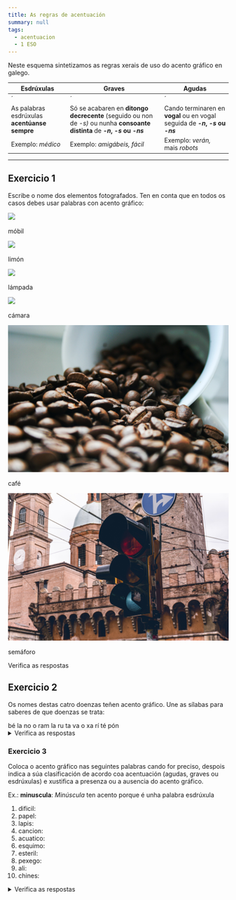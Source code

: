 ```yaml
---
title: As regras de acentuación
summary: null
tags:
  - acentuacion
  - 1 ESO
---
```

Neste esquema sintetizamos as regras xerais de uso do acento gráfico en galego.

| Esdrúxulas                                                               | Graves                                                                                                                           | Agudas                                                                          |
| ------------------------------------------------------------------------ | -------------------------------------------------------------------------------------------------------------------------------- | ------------------------------------------------------------------------------- |
| <e-tag color=2>´</e-tag><e-tag color=1>*</e-tag><e-tag color=1>*</e-tag> | <e-tag color=1>*</e-tag><e-tag color=2>´</e-tag><e-tag color=1>*</e-tag>                                                         | <e-tag color=1>*</e-tag><e-tag color=1>*</e-tag><e-tag color=2>´</e-tag>        |
| As palabras esdrúxulas **acentúanse sempre**                             | Só se acabaren en **ditongo decrecente** (seguido ou non de *\-s)* ou nunha **consoante distinta** de ***\-n*, *\-s* ou *\-ns*** | Cando terminaren en **vogal** ou en vogal seguida de ***\-n*, *\-s* ou *\-ns*** |
| Exemplo: *médico*                                                        | Exemplo: *amigábeis,* *fácil*                                                                                                    | Exemplo: *verán,* mais *robots*                                                 |

- - -

## Exercicio 1

Escribe o nome dos elementos fotografados. Ten en conta que en todos os casos
debes usar palabras con acento gráfico:

![](/img/móbil.jpg)

<e-answer> móbil </e-answer>

![](/img/limón.jpg)

<e-answer> limón </e-answer>

![](/img/lámpada.jpg)

<e-answer> lámpada </e-answer>

![](/img/cámara.jpg)

<e-answer> cámara </e-answer>

![](/img/café.jpg)

<e-answer> café </e-answer>

![](/img/semáforo.jpg)

<e-answer> semáforo </e-answer>

<e-validate>Verifica as respostas</e-validate>

## Exercicio 2

Os nomes destas catro doenzas teñen acento gráfico. Une as sílabas para saberes
de que doenzas se trata:

<e-layout>
<e-tag color=3>bé</e-tag>
<e-tag color=4>la</e-tag>
<e-tag color=1>no</e-tag>
<e-tag color=4>o</e-tag>
<e-tag color=2>ram</e-tag>
<e-tag color=3>la</e-tag>
<e-tag color=3>ru</e-tag>
<e-tag color=1>ta</e-tag>
<e-tag color=4>va</e-tag>
<e-tag color=3>o</e-tag>
<e-tag color=2>xa</e-tag>
<e-tag color=4>rí</e-tag>
<e-tag color=1>té</e-tag>
<e-tag color=2>pón</e-tag>

</e-layout>

<details>

<summary>Verifica as respostas</summary>

1. <e-tag color=1>té</e-tag><e-tag color=1>ta</e-tag><e-tag color=1>no</e-tag>
2. <e-tag color=2>xa</e-tag><e-tag color=2>ram</e-tag><e-tag color=2>pón</e-tag>
3. <e-tag color=3>ru</e-tag><e-tag color=3>bé</e-tag><e-tag color=3>o</e-tag><e-tag color=3>la</e-tag>
4. <e-tag color=4>va</e-tag><e-tag color=4>rí</e-tag><e-tag color=4>o</e-tag><e-tag color=4>la</e-tag>

</details>

### Exercicio 3

Coloca o acento gráfico nas seguintes palabras cando for preciso, despois indica a
súa clasificación de acordo coa acentuación (agudas, graves ou esdrúxulas) e
xustifica a presenza ou a ausencia do acento gráfico.

Ex.: **minuscula**: *Minúscula* ten acento porque é unha palabra esdrúxula

1. dificil:
2. papel:
3. lapis:
4. cancion:
5. acuatico:
6. esquimo:
7. esteril:
8. pexego:
9. ali:
10. chines:

<details> <summary>Verifica as respostas</summary>

1. **difícil**: *Difícil* ten acento porque é unha palabra grave que acaba en consoante *\-l.*
2. **papel**: *Papel* non se acentúa porque é unha palabra aguda que acaba nunha consoante diferente de *\-n, -s* ou *\-ns.* 
3. **lapis**: *Lapis* non ten gráfico porque é unha palabra grave que acaba en consoante *\-s.*
4. **canción**: *Canción* acentúase porque é unha palabra aguda que acaba en *\-n.*
5. **acuático**: *Acuático* ten acento porque é unha palabra esdrúxula.
6. **esquimó**: *Esquimó* acentúase porque é unha palabra aguda terminada en vogal.
7. **estéril**: *Estéril* ten acento porque é unha palabra grave que termina en consoante *\-l.*
8. **pexego**: *Pexego* non se acentúa porque é unha palabra grave que acaba en vogal. 
9. **alí**: *Alí* ten acento porque é unha palabra aguda que acaba en vogal. 
10. **chinés**: *Chinés* acentúase porque é unha palabra aguda que acaba en consoante *\-s.*

</details>